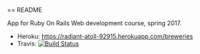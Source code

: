 == README

App for Ruby On Rails Web development course, spring 2017.

* Heroku: https://radiant-atoll-92915.herokuapp.com/breweries
* Travis: [![Build Status](https://travis-ci.org/odporkka/rubyonrails2017.png)](https://travis-ci.org/odporkka/rubyonrails2017)

